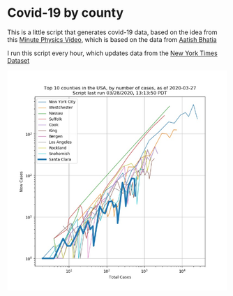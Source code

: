 # Covid-19 by county
This is a little script that generates covid-19 data, based on the
idea from this [Minute Physics Video](https://www.youtube.com/watch?v=54XLXg4fYsc), which is based on the
data  from [Aatish Bhatia](https://aatishb.com/covidtrends/)

I run this script every hour, which updates data from the [New York
Times Dataset](https://github.com/nytimes/covid-19-data.git)

![COVID-19 By County](covid_plot.jpg)


